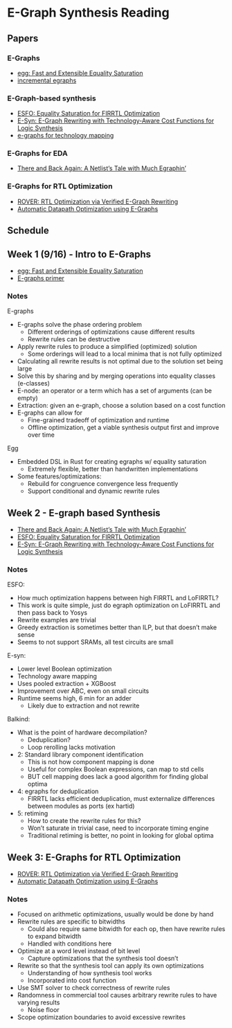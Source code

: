 # E-Graph Synthesis Reading

## Papers

### E-Graphs

- [egg: Fast and Extensible Equality Saturation](https://dl.acm.org/doi/pdf/10.1145/3434304)
- [incremental egraphs](https://rupanshusoi.github.io/pdfs/egraphs-25.pdf)

### E-Graph-based synthesis

- [ESFO: Equality Saturation for FIRRTL Optimization](https://dl.acm.org/doi/abs/10.1145/3583781.3590239)
- [E-Syn: E-Graph Rewriting with Technology-Aware Cost Functions for Logic Synthesis](https://arxiv.org/html/2403.14242v1)
- [e-graphs for technology mapping](https://www.cs.cornell.edu/courses/cs6120/2025sp/blog/superopt/)

### E-Graphs for EDA

- [There and Back Again: A Netlist’s Tale with Much Egraphin’](https://arxiv.org/pdf/2404.00786)

### E-Graphs for RTL Optimization

- [ROVER: RTL Optimization via Verified E-Graph Rewriting](https://ieeexplore.ieee.org/stamp/stamp.jsp?tp=&arnumber=10549954)
- [Automatic Datapath Optimization using E-Graphs](https://ieeexplore.ieee.org/stamp/stamp.jsp?tp=&arnumber=9974492)

## Schedule

## Week 1 (9/16) - Intro to E-Graphs

- [egg: Fast and Extensible Equality Saturation](https://dl.acm.org/doi/pdf/10.1145/3434304)
- [E-graphs primer](https://www.cole-k.com/2023/07/24/e-graphs-primer)

### Notes

E-graphs
- E-graphs solve the phase ordering problem
    - Different orderings of optimizations cause different results
    - Rewrite rules can be destructive
- Apply rewrite rules to produce a simplified (optimized) solution
    - Some orderings will lead to a local minima that is not fully optimized
- Calculating all rewrite results is not optimal due to the solution set being large
- Solve this by sharing and by merging operations into equality classes (e-classes)
- E-node: an operator or a term which has a set of arguments (can be empty)
- Extraction: given an e-graph, choose a solution based on a cost function
- E-graphs can allow for 
    - Fine-grained tradeoff of optimization and runtime
    - Offline optimization, get a viable synthesis output first and improve over time

Egg
- Embedded DSL in Rust for creating egraphs w/ equality saturation
    - Extremely flexible, better than handwritten implementations
- Some features/optimizations:
    - Rebuild for congruence convergence less frequently
    - Support conditional and dynamic rewrite rules

## Week 2 - E-graph based Synthesis

- [There and Back Again: A Netlist’s Tale with Much Egraphin’](https://arxiv.org/pdf/2404.00786)
- [ESFO: Equality Saturation for FIRRTL Optimization](https://dl.acm.org/doi/abs/10.1145/3583781.3590239)
- [E-Syn: E-Graph Rewriting with Technology-Aware Cost Functions for Logic Synthesis](https://arxiv.org/html/2403.14242v1)

### Notes

ESFO:
- How much optimization happens between high FIRRTL and LoFIRRTL?
- This work is quite simple, just do egraph optimization on LoFIRRTL and then pass back to Yosys 
- Rewrite examples are trivial
- Greedy extraction is sometimes better than ILP, but that doesn’t make sense
- Seems to not support SRAMs, all test circuits are small

E-syn:
- Lower level Boolean optimization 
- Technology aware mapping
- Uses pooled extraction + XGBoost
- Improvement over ABC, even on small circuits
- Runtime seems high, 6 min for an adder
    - Likely due to extraction and not rewrite

Balkind:
- What is the point of hardware decompilation?
    - Deduplication?
    - Loop rerolling lacks motivation
- 2: Standard library component identification
    - This is not how component mapping is done
    - Useful for complex Boolean expressions, can map to std cells
    - BUT cell mapping does lack a good algorithm for finding global optima
- 4: egraphs for deduplication
    - FIRRTL lacks efficient deduplication, must externalize differences between modules as ports (ex hartid)
- 5: retiming
    - How to create the rewrite rules for this?
    - Won’t saturate in trivial case, need to incorporate timing engine
    - Traditional retiming is better, no point in looking for global optima

## Week 3: E-Graphs for RTL Optimization

- [ROVER: RTL Optimization via Verified E-Graph Rewriting](https://ieeexplore.ieee.org/stamp/stamp.jsp?tp=&arnumber=10549954)
- [Automatic Datapath Optimization using E-Graphs](https://ieeexplore.ieee.org/stamp/stamp.jsp?tp=&arnumber=9974492)

### Notes

- Focused on arithmetic optimizations, usually would be done by hand
- Rewrite rules are specific to bitwidths
    - Could also require same bitwidth for each op, then have rewrite rules to expand bitwidth
	- Handled with conditions here
- Optimize at a word level instead of bit level 
    - Capture optimizations that the synthesis tool doesn’t 
- Rewrite so that the synthesis tool can apply its own optimizations
	- Understanding of how synthesis tool works
	- Incorporated into cost function
- Use SMT solver to check correctness of rewrite rules
- Randomness in commercial tool causes arbitrary rewrite rules to have varying results
    - Noise floor
- Scope optimization boundaries to avoid excessive rewrites


